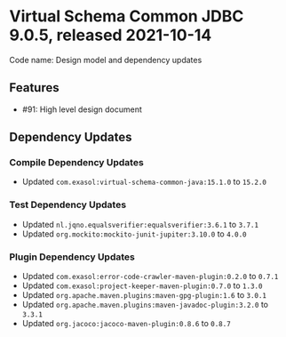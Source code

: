 # Virtual Schema Common JDBC 9.0.5, released 2021-10-14

Code name: Design model and dependency updates

## Features

* #91: High level design document

## Dependency Updates

### Compile Dependency Updates

* Updated `com.exasol:virtual-schema-common-java:15.1.0` to `15.2.0`

### Test Dependency Updates

* Updated `nl.jqno.equalsverifier:equalsverifier:3.6.1` to `3.7.1`
* Updated `org.mockito:mockito-junit-jupiter:3.10.0` to `4.0.0`

### Plugin Dependency Updates

* Updated `com.exasol:error-code-crawler-maven-plugin:0.2.0` to `0.7.1`
* Updated `com.exasol:project-keeper-maven-plugin:0.7.0` to `1.3.0`
* Updated `org.apache.maven.plugins:maven-gpg-plugin:1.6` to `3.0.1`
* Updated `org.apache.maven.plugins:maven-javadoc-plugin:3.2.0` to `3.3.1`
* Updated `org.jacoco:jacoco-maven-plugin:0.8.6` to `0.8.7`
